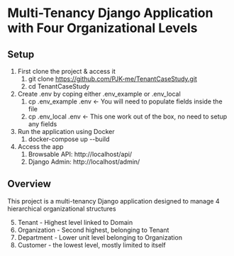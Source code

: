 # Multi-Tenancy Django Application with Four Organizational Levels

## Setup
1. First clone the project & access it
	1. git clone https://github.com/PJK-me/TenantCaseStudy.git
	2. cd TenantCaseStudy
2. Create .env by coping either .env_example or .env_local
	1. cp .env_example .env <- You will need to populate fields inside the file
	2. cp .env_local .env <- This one work out of the box, no need to setup any fields
3. Run the application using Docker
	1. docker-compose up --build
4. Access the app
	1. Browsable API: http://localhost/api/
	2. Django Admin: http://localhost/admin/


## Overview
This project is a multi-tenancy Django application designed to manage 4 hierarchical organizational structures

5. Tenant - Highest level linked to Domain
6. Organization - Second highest, belonging to Tenant
7. Department - Lower unit level belonging to Organization
8. Customer - the lowest level, mostly limited to itself
